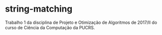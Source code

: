 # string-matching
Trabalho 1 da disciplina de Projeto e Otimização de Algoritmos de 2017/II do curso de Ciência da Computação da PUCRS.
